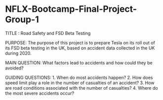 # NFLX-Bootcamp-Final-Project-Group-1

TITLE : Road Safety and FSD Beta Testing

PURPOSE: The purpose of this project is to prepare Tesla on its roll out of its FSD beta testing in the UK, based on accident data collected in the UK during 2020.

MAIN QUESTION:  What factors lead to accidents and how could they be avoided?

GUIDING QUESTIONS:
    1. When do most accidents happen? 
    2. How does speed limit play a role in the number of casualties of an accident?
    3. How are road conditions associated with the number of casualties? 
    4. Where do the most severe accidents occur?



